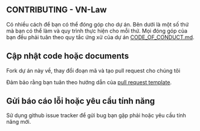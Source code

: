 ## CONTRIBUTING - VN-Law

Có nhiều cách để bạn có thể đóng góp cho dự án. Bên dưới là một số thứ mà bạn có thể làm và quy trình thực hiện cho mỗi thứ. Mọi đóng góp của bạn đều phải tuân theo quy tắc ứng xử của dự án [CODE_OF_CONDUCT.md](./CODE_OF_CONDUCT.md).

## Cập nhật code hoặc documents

Fork dự án này về, thay đổi đoạn mã và tạo pull request cho chúng tôi

Đảm bảo rằng bạn tuân theo hướng dẫn của [pull request template](./pull_request_template.md).

## Gửi báo cáo lỗi hoặc yêu cầu tính năng

Sử dụng github issue tracker để gửi bug bạn gặp phải hoặc yêu cầu tính năng mới.
